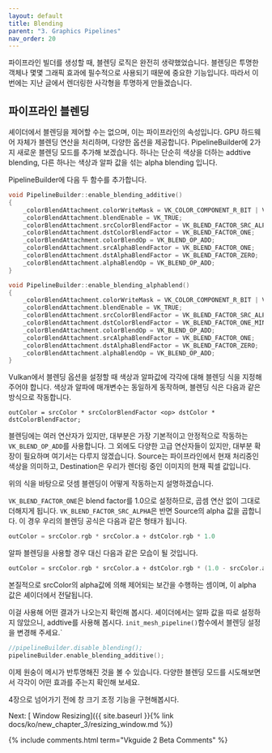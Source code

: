 ```yaml
---
layout: default
title: Blending
parent: "3. Graphics Pipelines"
nav_order: 20
---
```


파이프라인 빌더를 생성할 때, 블렌딩 로직은 완전히 생략했었습니다. 블렌딩은 투명한 객체나 몇몇 그래픽 효과에 필수적으로 사용되기 때문에 중요한 기능입니다. 따라서 이번에는 지난 글에서 렌더링한 사각형을 투명하게 만들겠습니다.

## 파이프라인 블렌딩
셰이더에서 블렌딩을 제어할 수는 없으며, 이는 파이프라인의 속성입니다. GPU 하드웨어 자체가 블렌딩 연산을 처리하며, 다양한 옵션을 제공합니다. PipelineBuilder에 2가지 새로운 블렌딩 모드를 추가해 보겠습니다. 하나는 단순히 색상을 더하는 addtive blending, 다른 하나는 색상과 알파 값을 섞는 alpha blending 입니다.

PipelineBuilder에 다음 두 함수를 추가합니다.

<!-- codegen from tag alphablend on file E:\ProgrammingProjects\vulkan-guide-2\shared/vk_pipelines.cpp --> 
```cpp
void PipelineBuilder::enable_blending_additive()
{
    _colorBlendAttachment.colorWriteMask = VK_COLOR_COMPONENT_R_BIT | VK_COLOR_COMPONENT_G_BIT | VK_COLOR_COMPONENT_B_BIT | VK_COLOR_COMPONENT_A_BIT;
    _colorBlendAttachment.blendEnable = VK_TRUE;
    _colorBlendAttachment.srcColorBlendFactor = VK_BLEND_FACTOR_SRC_ALPHA;
    _colorBlendAttachment.dstColorBlendFactor = VK_BLEND_FACTOR_ONE;
    _colorBlendAttachment.colorBlendOp = VK_BLEND_OP_ADD;
    _colorBlendAttachment.srcAlphaBlendFactor = VK_BLEND_FACTOR_ONE;
    _colorBlendAttachment.dstAlphaBlendFactor = VK_BLEND_FACTOR_ZERO;
    _colorBlendAttachment.alphaBlendOp = VK_BLEND_OP_ADD;
}

void PipelineBuilder::enable_blending_alphablend()
{
    _colorBlendAttachment.colorWriteMask = VK_COLOR_COMPONENT_R_BIT | VK_COLOR_COMPONENT_G_BIT | VK_COLOR_COMPONENT_B_BIT | VK_COLOR_COMPONENT_A_BIT;
    _colorBlendAttachment.blendEnable = VK_TRUE;
    _colorBlendAttachment.srcColorBlendFactor = VK_BLEND_FACTOR_SRC_ALPHA;
    _colorBlendAttachment.dstColorBlendFactor = VK_BLEND_FACTOR_ONE_MINUS_SRC_ALPHA;
    _colorBlendAttachment.colorBlendOp = VK_BLEND_OP_ADD;
    _colorBlendAttachment.srcAlphaBlendFactor = VK_BLEND_FACTOR_ONE;
    _colorBlendAttachment.dstAlphaBlendFactor = VK_BLEND_FACTOR_ZERO;
    _colorBlendAttachment.alphaBlendOp = VK_BLEND_OP_ADD;
}
```

Vulkan에서 블렌딩 옵션을 설정할 때 색상과 알파값에 각각에 대해 블렌딩 식을 지정해주어야 합니다. 색상과 알파에 매개변수는 동일하게 동작하며, 블렌딩 식은 다음과 같은 방식으로 작동합니다.

```
outColor = srcColor * srcColorBlendFactor <op> dstColor * dstColorBlendFactor;
```
블렌딩에는 여러 연산자가 있지만, 대부분은 가장 기본적이고 안정적으로 작동하는 `VK_BLEND_OP_ADD`를 사용합니다. 그 외에도 다양한 고급 연산자들이 있지만, 대부분 확장이 필요하며 여기서는 다루지 않겠습니다. Source는 파이프라인에서 현재 처리중인 색상을 의미하고, Destination은 우리가 렌더링 중인 이미지의 현재 픽셀 값입니다.

위의 식을 바탕으로 덧셈 블렌딩이 어떻게 작동하는지 설명하겠습니다.

`VK_BLEND_FACTOR_ONE`은 blend factor를 1.0으로 설정하므로, 곱셈 연산 없이 그대로 더해지게 됩니다. `VK_BLEND_FACTOR_SRC_ALPHA`은 반면 Source의 alpha 값을 곱합니다. 이 경우 우리의 블렌딩 공식은 다음과 같은 형태가 됩니다.
```c
outColor = srcColor.rgb * srcColor.a + dstColor.rgb * 1.0
```

알파 블렌딩을 사용할 경우 대신 다음과 같은 모습이 될 것입니다.

```c
outColor = srcColor.rgb * srcColor.a + dstColor.rgb * (1.0 - srcColor.a)
```
본질적으로 srcColor의 alpha값에 의해 제어되는 보간을 수행하는 셈이며, 이 alpha 값은 셰이더에서 전달됩니다.

이걸 사용해 어떤 결과가 나오는지 확인해 봅시다. 셰이더에서는 알파 값을 따로 설정하지 않았으니, addtive를 사용해 봅시다. `init_mesh_pipeline()`함수에서 블렌딩 설정을 변경해 주세요.`

```cpp
//pipelineBuilder.disable_blending();
pipelineBuilder.enable_blending_additive();
```

이제 원숭이 메시가 반투명해진 것을 볼 수 있습니다. 다양한 블렌딩 모드를 시도해보면서 각각이 어떤 효과를 주는지 확인해 보세요.

4장으로 넘어가기 전에 창 크기 조정 기능을 구현해봅시다.

Next: [ Window Resizing]({{ site.baseurl }}{% link docs/ko/new_chapter_3/resizing_window.md %})  

{% include comments.html term="Vkguide 2 Beta Comments" %}
